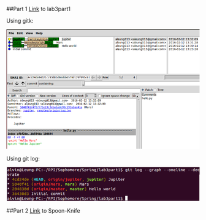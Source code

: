 ##Part 1
[Link](https://github.com/aleung013/lab3part1) to lab3part1

Using gitk:

![gitk](gitk.png)

Using git log:

![gitlog](gitlog.png)

##Part 2
[Link](https://github.com/aleung013/Spoon-Knife) to Spoon-Knife
